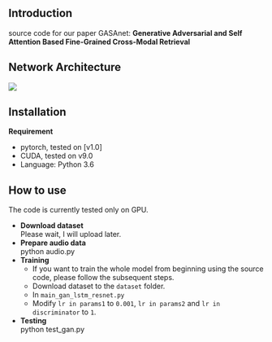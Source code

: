 ## Introduction
source code for our paper GASAnet: **Generative Adversarial and Self Attention Based Fine-Grained Cross-Modal Retrieval**
## Network Architecture
![](https://github.com/gasanet/GASA/blob/master/gan.jpg)
## Installation
**Requirement**  
* pytorch, tested on [v1.0]  
* CUDA, tested on v9.0  
* Language: Python 3.6
## How to use
The code is currently tested only on GPU.
* **Download dataset**  
Please wait, I will upload later.
* **Prepare audio data**  
python audio.py
* **Training**  
  * If you want to train the whole model from beginning using the source code, please follow the subsequent steps.
   * Download dataset to the ```dataset``` folder.
   * In ```main_gan_lstm_resnet.py```  
   * Modify ```lr in params1``` to ```0.001```, ```lr in params2``` and ```lr in discriminator``` to ```1```.  
* **Testing**  
python test_gan.py

